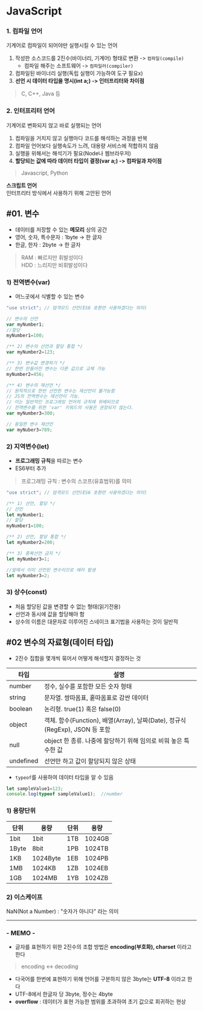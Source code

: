 # JavaScript
### 1. 컴파일 언어
기계어로 컴파일이 되어야만 실행시킬 수 있는 언어  
1. 작성한 소스코드를 2진수(바이너리, 기계어) 형태로 변환 -> `컴파일(compile)`
   - 컴파일 해주는 소프트웨어 -> `컴파일러(compiler)`
2. 컴파일된 바이너리 실행(독립 실행이 가능하여 도구 필요x)
3. **선언 시 데이터 타입을 명시(int a;) -> 인터프리터와 차이점**
> C, C++, Java 등  

### 2. 인터프리터 언어
기계어로 변화되지 않고 바로 실행되는 언어
1. 컴파일을 거치지 않고 실행마다 코드를 해석하는 과정을 반복
2. 컴파일 언어보다 실행속도가 느려, 대용량 서비스에 적합하지 않음
3. 실행을 위해서는 해석기가 필요(Node나 웹브라우저)
4. **할당되는 값에 따라 데이터 타입이 결정(var a;) -> 컴파일과 차이점**
> Javascript, Python

**스크립트 언어**  
인터프리터 방식에서 사용하기 위해 고안된 언어


## #01. 변수
- 데이터를 저장할 수 있는 **메모리** 상의 공간  
- 영어, 숫자, 특수문자 : 1byte -> 한 글자
- 한글, 한자 : 2byte -> 한 글자  
> RAM : 빠르지만 휘발성이다  
> HDD : 느리지만 비휘발성이다

### 1) 전역변수(var)
- 어느곳에서 식별할 수 있는 변수
```javascript
"use strict"; // 엄격모드 선언(ES6 호환만 사용하겠다는 의미)

// 변수의 선언
var myNumber1;
//할당
myNumber1=100;

/** 2) 변수의 선언과 할당 통합 */
var myNumber2=123;

/** 3) 변수값 변경하기 */
// 한번 만들어진 변수는 다른 값으로 교체 가능
myNumber2=456;

/** 4) 변수의 재선언 */
// 원칙적으로 한번 선언한 변수는 재선언이 불가능함
// JS의 전역변수는 재선언이 가능.
// 이는 일반적인 프로그래밍 언어의 규칙에 위배되므로
// 전역변수를 위한 'var' 키워드의 사용은 권장되지 않는다.
var myNumber3=300;

// 동일한 변수 재선언
var myNuber3=789;
```

### 2) 지역변수(let)
- **프로그래밍 규칙**을 따르는 변수
- ES6부터 추가
> 프로그래밍 규칙 : 변수의 스코프(유효범위)를 의미
```javascript
"use strict"; // 엄격모드 선언(ES6 호환만 사용하겠다는 의미)

/** 1) 선언, 할당 */
// 선언
let myNumber1;
// 할당
myNumber1=100;

/** 2) 선언, 할당 통합 */
let myNumber2=200;

/** 3) 중복선언 금지 */
let myNumber3=1;

//앞에서 이미 선언된 변수이므로 에러 발생
let myNumber3=2;
```

### 3) 상수(const)
- 처음 할당된 값을 변경할 수 없는 형태(읽기전용)
- 선언과 동시에 값을 할당해야 함
- 상수의 이름은 대문자로 이루어진 스네이크 표기법을 사용하는 것이 일반적

## #02 변수의 자료형(데이터 타입)
- 2진수 집합을 몇개씩 묶어서 어떻게 해석할지 결정하는 것  

|타입|설명|
|---|---|
|number|정수, 실수를 포함한 모든 숫자 형태|
|string|문자열. 쌍따옴표, 홑따옴표로 감싼 데이터|
|boolean|논리형. true(1) 혹은 false(0)|
|object|객체. 함수(Function), 배열(Array), 날짜(Date), 정규식(RegExp), JSON 등 포함|
|null|object 한 종류. 나중에 할당하기 위해 임의로 비워 놓은 특수한 값|
|undefined|선언만 하고 값이 할당되지 않은 상태|

- `typeof`를 사용하여 데이터 타입을 알 수 있음
```javascript
let sampleValue1=123;
console.log(typeof sampleValue1);  //number
```
### 1) 용량단위
|단위|용량|단위|용량|
|---|---|---|---|
|1bit|1bit|1TB|1024GB|
|1Byte|8bit|1PB|1024TB|
|1KB|1024Byte|1EB|1024PB|
|1MB|1024KB|1ZB|1024EB|
|1GB|1024MB|1YB|1024ZB|

### 2) 이스케이프
NaN(Not a Number) : "숫자가 아니다" 라는 의미

---
### - MEMO -
- 글자를 표현하기 위한 2진수의 조합 방법은 **encoding(부호화), charset** 이라고 한다   
> encoding <-> decoding  

- 다국어를 한번에 표현하기 위해 언어를 구분하지 않은 3byte는 **UTF-8** 이라고 한다 
- UTF-8에서 한글자 당 3byte, 정수는 4byte
- **overflow** : 데이터가 표현 가능한 범위를 초과하여 초기 값으로 회귀하는 현상